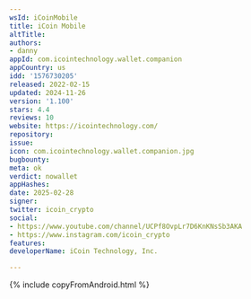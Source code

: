 ```yaml
---
wsId: iCoinMobile
title: iCoin Mobile
altTitle: 
authors:
- danny
appId: com.icointechnology.wallet.companion
appCountry: us
idd: '1576730205'
released: 2022-02-15
updated: 2024-11-26
version: '1.100'
stars: 4.4
reviews: 10
website: https://icointechnology.com/
repository: 
issue: 
icon: com.icointechnology.wallet.companion.jpg
bugbounty: 
meta: ok
verdict: nowallet
appHashes: 
date: 2025-02-28
signer: 
twitter: icoin_crypto
social:
- https://www.youtube.com/channel/UCPf8OvpLr7D6KnKNsSb3AKA
- https://www.instagram.com/icoin_crypto
features: 
developerName: iCoin Technology, Inc.

---
```


{% include copyFromAndroid.html %}
